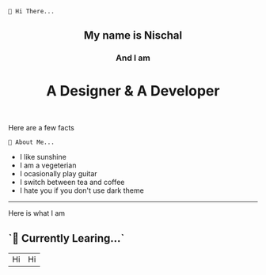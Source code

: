 `👋 Hi There...` 
<div align="center">
<h2>My name is Nischal</h2>
<h3>And I am </h3>
<h1>A Designer & A Developer</h1> 
</div>
<br>
<p>Here are a few facts</p>

`👦 About Me...`
- I like sunshine
- I am a vegeterian 
- I ocasionally play guitar
- I switch between tea and coffee
- I hate you if you don't use dark theme
<hr/>
<p>Here is what I am </p>

<h2>`📖 Currently Learing...`</h2>
<table width="100%" borderradius="2em">
    <tr>
        <td>Hi</td>
        <td>Hi</td>
    </tr>
</table>
